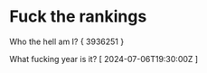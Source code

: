 # Fuck the rankings

Who the hell am I?
{ 3936251 }

What fucking year is it?
[ 2024-07-06T19:30:00Z ]
